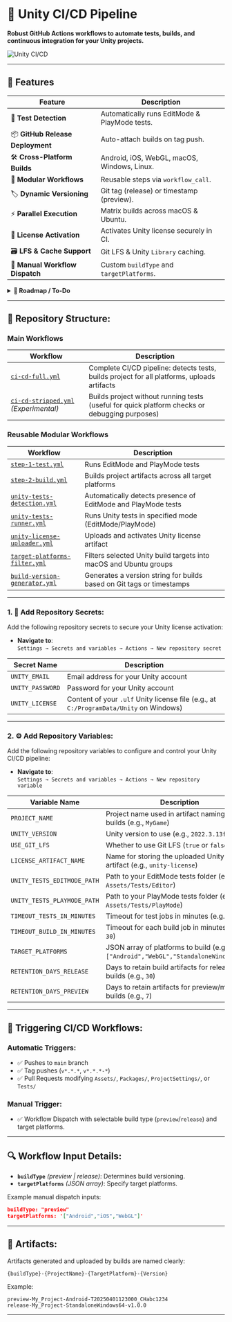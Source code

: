 # 🚀 Unity CI/CD Pipeline

**Robust GitHub Actions workflows to automate tests, builds, and continuous integration for your Unity projects.**

![Unity CI/CD](https://github.com/Avalin/CI-CD-Unity-Test-Project/actions/workflows/ci-cd-full.yml/badge.svg)

---

## 📌 Features

| Feature                        | Description |
|-------------------------------|-------------|
| 🧪 **Test Detection**            | Automatically runs EditMode & PlayMode tests. |
| 📦 **GitHub Release Deployment** | Auto-attach builds on tag push. |
| 🛠️ **Cross-Platform Builds**     | Android, iOS, WebGL, macOS, Windows, Linux. |
| 🧩 **Modular Workflows**         | Reusable steps via `workflow_call`. |
| 🏷️ **Dynamic Versioning**        | Git tag (release) or timestamp (preview). |
| ⚡ **Parallel Execution**        | Matrix builds across macOS & Ubuntu. |
| 🔐 **License Activation**        | Activates Unity license securely in CI. |
| 🗃️ **LFS & Cache Support**       | Git LFS & Unity `Library` caching. |
| 🧭 **Manual Workflow Dispatch**  | Custom `buildType` and `targetPlatforms`. |

<details>
  <summary><strong>🧪 Roadmap / To-Do</strong></summary>

<br>

| Feature                        | Description |
|-------------------------------|-------------|
| 🧪 Test Summary Comments       | PR comment with test results using `github-script`. |
| 📣 CI Notifications            | Optional Slack/Discord webhooks. |
| 🧼 Code Formatting             | Run `dotnet format`, `csharpier`, etc. |
| 📊 Test Coverage               | Coverage reporting via Codecov or others. |
| 🔍 Pre-merge Linting           | Static analysis during PRs. |
| 🚀 Performance Tests           | Support Unity Performance API. |
| 🤖 Smoke Testing               | Basic gameplay/UI sanity checks. |

</details>


---

## 📂 Repository Structure:

### Main Workflows
| Workflow                                  | Description                                     |
|-------------------------------------------|-------------------------------------------------|
| [`ci-cd-full.yml`](./.github/workflows/ci-cd-full.yml) | Complete CI/CD pipeline: detects tests, builds project for all platforms, uploads artifacts |
| [`ci-cd-stripped.yml`](./.github/workflows/ci-cd-stripped.yml) *(Experimental)* | Builds project without running tests (useful for quick platform checks or debugging purposes) |

### Reusable Modular Workflows
| Workflow | Description |
|----------|-------------|
| [`step-1-test.yml`](./.github/workflows/step-1-test.yml) | Runs EditMode and PlayMode tests |
| [`step-2-build.yml`](./.github/workflows/step-2-build.yml) | Builds project artifacts across all target platforms |
| [`unity-tests-detection.yml`](./.github/workflows/unity-tests-detection.yml) | Automatically detects presence of EditMode and PlayMode tests |
| [`unity-tests-runner.yml`](./.github/workflows/unity-tests-runner.yml) | Runs Unity tests in specified mode (EditMode/PlayMode) |
| [`unity-license-uploader.yml`](./.github/workflows/unity-license-uploader.yml) | Uploads and activates Unity license artifact |
| [`target-platforms-filter.yml`](./.github/workflows/target-platforms-filter.yml) | Filters selected Unity build targets into macOS and Ubuntu groups |
| [`build-version-generator.yml`](./.github/workflows/build-version-generator.yml) | Generates a version string for builds based on Git tags or timestamps |

---

### 1. 🔐 Add Repository Secrets:

Add the following repository secrets to secure your Unity license activation:

- **Navigate to**:  
  `Settings → Secrets and variables → Actions → New repository secret`

| Secret Name      | Description                                                |
|------------------|------------------------------------------------------------|
| `UNITY_EMAIL`    | Email address for your Unity account                       |
| `UNITY_PASSWORD` | Password for your Unity account                            |
| `UNITY_LICENSE`  | Content of your `.ulf` Unity license file (e.g., at `C:/ProgramData/Unity` on Windows) |

---

### 2. ⚙️ Add Repository Variables:

Add the following repository variables to configure and control your Unity CI/CD pipeline:

- **Navigate to**:  
  `Settings → Secrets and variables → Actions → New repository variable`

| Variable Name               | Description                                                                 |
|-----------------------------|-----------------------------------------------------------------------------|
| `PROJECT_NAME`              | Project name used in artifact naming and builds (e.g., `MyGame`)            |
| `UNITY_VERSION`             | Unity version to use (e.g., `2022.3.13f1`)                                  |
| `USE_GIT_LFS`               | Whether to use Git LFS (`true` or `false`)                                  |
| `LICENSE_ARTIFACT_NAME`     | Name for storing the uploaded Unity license artifact (e.g., `unity-license`)|
| `UNITY_TESTS_EDITMODE_PATH` | Path to your EditMode tests folder (e.g., `Assets/Tests/Editor`)            |
| `UNITY_TESTS_PLAYMODE_PATH` | Path to your PlayMode tests folder (e.g., `Assets/Tests/PlayMode`)          |
| `TIMEOUT_TESTS_IN_MINUTES` | Timeout for test jobs in minutes (e.g., `15`)                               |
| `TIMEOUT_BUILD_IN_MINUTES` | Timeout for each build job in minutes (e.g., `30`)                          |
| `TARGET_PLATFORMS`          | JSON array of platforms to build (e.g., `["Android","WebGL","StandaloneWindows64"]`) |
| `RETENTION_DAYS_RELEASE`    | Days to retain build artifacts for release builds (e.g., `30`)             |
| `RETENTION_DAYS_PREVIEW`    | Days to retain artifacts for preview/manual builds (e.g., `7`)             |

---

## 🚦 Triggering CI/CD Workflows:

### Automatic Triggers:
- ✅ Pushes to `main` branch
- ✅ Tag pushes (`v*.*.*`, `v*.*.*-*`)
- ✅ Pull Requests modifying `Assets/`, `Packages/`, `ProjectSettings/`, or `Tests/`

### Manual Trigger:
- ✅ Workflow Dispatch with selectable build type (`preview`/`release`) and target platforms.

---

## 🔍 Workflow Input Details:

- **`buildType`** *(preview | release)*: Determines build versioning.
- **`targetPlatforms`** *(JSON array)*: Specify target platforms.

Example manual dispatch inputs:

```json
buildType: "preview"
targetPlatforms: '["Android","iOS","WebGL"]'
```

---

## 🧩 Artifacts:

Artifacts generated and uploaded by builds are named clearly:

```
{buildType}-{ProjectName}-{TargetPlatform}-{Version}
```

Example:

```
preview-My_Project-Android-T20250401123000_CHabc1234
release-My_Project-StandaloneWindows64-v1.0.0
```

---
